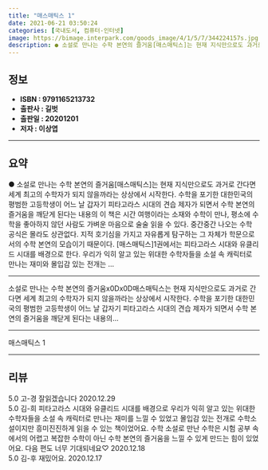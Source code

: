 ```yaml
---
title: "매스매틱스 1"
date: 2021-06-21 03:50:24
categories: [국내도서, 컴퓨터-인터넷]
image: https://bimage.interpark.com/goods_image/4/1/5/7/344224157s.jpg
description: ● 소설로 만나는 수학 본연의 즐거움[매스매틱스]는 현재 지식만으로도 과거로 간다면 세계 최고의 수학자가 되지 않을까라는 상상에서 시작한다. 수학을 포기한 대한민국의 평범한 고등학생이 어느 날 갑자기 피타고라스 시대의 견습 제자가 되면서 수학 본연의 즐거움을 깨닫게 된다는 내용의 이
---
```


## **정보**

- **ISBN : 9791165213732**
- **출판사 : 길벗**
- **출판일 : 20201201**
- **저자 : 이상엽**

------



## **요약**

●  소설로 만나는 수학 본연의 즐거움[매스매틱스]는 현재 지식만으로도 과거로 간다면 세계 최고의 수학자가 되지 않을까라는 상상에서 시작한다. 수학을 포기한 대한민국의 평범한 고등학생이 어느 날 갑자기 피타고라스 시대의 견습 제자가 되면서 수학 본연의 즐거움을 깨닫게 된다는 내용의 이 책은 시간 여행이라는 소재와 수학이 만나, 평소에 수학을 좋아하지 않던 사람도 가벼운 마음으로 술술 읽을 수 있다. 중간중간 나오는 수학 공식은 몰라도 상관없다. 지적 호기심을 가지고 자유롭게 탐구하는 그 자체가 학문으로서의 수학 본연의 모습이기 때문이다. [매스매틱스]1권에서는 피타고라스 시대와 유클리드 시대를 배경으로 한다. 우리가 익히 알고 있는 위대한 수학자들을 소설 속 캐릭터로 만나는 재미와 몰입감 있는 전개는 ...

------

소설로 만나는 수학 본연의 즐거움x0Dx0D매스매틱스는 현재 지식만으로도 과거로 간다면 세계 최고의 수학자가 되지 않을까라는 상상에서 시작한다. 수학을 포기한 대한민국의 평범한 고등학생이 어느 날 갑자기 피타고라스 시대의 견습 제자가 되면서 수학 본연의 즐거움을 깨닫게 된다는 내용의... 

------


매스매틱스 1 

------


## **리뷰** 

5.0 고-경 잘읽겠습니다 2020.12.29 <br/>5.0 김-희 피타고라스 시대와 유클리드 시대를 배경으로 우리가 익히 알고 있는 위대한 수학자들을 소설 속 캐릭터로 만나는 재미를 느낄 수 있었고 몰입감 있는 전개로 수학소설이지만 흥미진진하게 읽을 수 있는 책이었어요. 수학 소설로 만난 수학은 시험 공부 속에서의 어렵고 복잡한 수학이 아닌 수학 본연의 즐거움을 느낄 수 있게 만드는 힘이 있었어요. 다음 편도 너무 기대되네요♡ 2020.12.18 <br/>5.0 김-후 재밌어요. 2020.12.17 <br/>